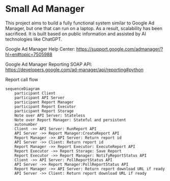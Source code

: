 # Small Ad Manager
This project aims to build a fully functional system similar to Google Ad Manager, but one that can run on a laptop. As a result, scalability has been sacrificed.
It is built based on public information and assisted by AI technologies like ChatGPT.

Google Ad Manager Help Center: https://support.google.com/admanager/?hl=en#topic=7505988

Google Ad Manager Reporting SOAP API: https://developers.google.com/ad-manager/api/reporting#python

Report call flow

```mermaid
sequenceDiagram
    participant Client
    participant API Server
    participant Report Manager
    participant Report Executor
    participant Report Storage
    Note over API Server: Stateless
    Note over Report Manager: Stateful and persistent
    autonumber
    Client ->> API Server: RunReport API
    API Server ->> Report Manager:CreateReport API
    Report Manager ->> API Server: Return report id
    API Server ->> Client: Return report id
    Report Manager ->> Report Executor: ExecuteReport API
    Report Executor ->> Report Storage: Save Report
    Report Executor ->> Report Manager: NotifyReportStatus API
    Client ->> API Server: PollReportStatus API
    API Server ->> Report Manager:PollReportStatus API
    Report Manager ->> API Server: Return report download URL if ready
    API Server ->> Client: Return report download URL if ready
```

